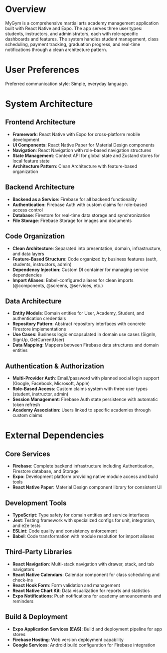# Overview

MyGym is a comprehensive martial arts academy management application built with React Native and Expo. The app serves three user types: students, instructors, and administrators, each with role-specific dashboards and features. The system handles student management, class scheduling, payment tracking, graduation progress, and real-time notifications through a clean architecture pattern.

# User Preferences

Preferred communication style: Simple, everyday language.

# System Architecture

## Frontend Architecture
- **Framework**: React Native with Expo for cross-platform mobile development
- **UI Components**: React Native Paper for Material Design components
- **Navigation**: React Navigation with role-based navigation structures
- **State Management**: Context API for global state and Zustand stores for local feature state
- **Architecture Pattern**: Clean Architecture with feature-based organization

## Backend Architecture
- **Backend as a Service**: Firebase for all backend functionality
- **Authentication**: Firebase Auth with custom claims for role-based access control
- **Database**: Firestore for real-time data storage and synchronization
- **File Storage**: Firebase Storage for images and documents

## Code Organization
- **Clean Architecture**: Separated into presentation, domain, infrastructure, and data layers
- **Feature-Based Structure**: Code organized by business features (auth, students, instructors, admin)
- **Dependency Injection**: Custom DI container for managing service dependencies
- **Import Aliases**: Babel-configured aliases for clean imports (@components, @screens, @services, etc.)

## Data Architecture
- **Entity Models**: Domain entities for User, Academy, Student, and authentication credentials
- **Repository Pattern**: Abstract repository interfaces with concrete Firestore implementations
- **Use Cases**: Business logic encapsulated in domain use cases (SignIn, SignUp, GetCurrentUser)
- **Data Mapping**: Mappers between Firebase data structures and domain entities

## Authentication & Authorization
- **Multi-Provider Auth**: Email/password with planned social login support (Google, Facebook, Microsoft, Apple)
- **Role-Based Access**: Custom claims system with three user types (student, instructor, admin)
- **Session Management**: Firebase Auth state persistence with automatic token refresh
- **Academy Association**: Users linked to specific academies through custom claims

# External Dependencies

## Core Services
- **Firebase**: Complete backend infrastructure including Authentication, Firestore database, and Storage
- **Expo**: Development platform providing native module access and build tools
- **React Native Paper**: Material Design component library for consistent UI

## Development Tools
- **TypeScript**: Type safety for domain entities and service interfaces
- **Jest**: Testing framework with specialized configs for unit, integration, and e2e tests
- **ESLint**: Code quality and consistency enforcement
- **Babel**: Code transformation with module resolution for import aliases

## Third-Party Libraries
- **React Navigation**: Multi-stack navigation with drawer, stack, and tab navigators
- **React Native Calendars**: Calendar component for class scheduling and check-ins
- **React Hook Form**: Form validation and management
- **React Native Chart Kit**: Data visualization for reports and statistics
- **Expo Notifications**: Push notifications for academy announcements and reminders

## Build & Deployment
- **Expo Application Services (EAS)**: Build and deployment pipeline for app stores
- **Firebase Hosting**: Web version deployment capability
- **Google Services**: Android build configuration for Firebase integration